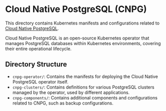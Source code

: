 # Cloud Native PostgreSQL (CNPG)

This directory contains Kubernetes manifests and configurations related to [Cloud Native PostgreSQL](https://cloudnative-pg.io/).

Cloud Native PostgreSQL is an open-source Kubernetes operator that manages PostgreSQL databases within Kubernetes environments, covering their entire operational lifecycle.

## Directory Structure

- `cnpg-operator/`: Contains the manifests for deploying the Cloud Native PostgreSQL operator itself.
- `cnpg-clusters/`: Contains definitions for various PostgreSQL clusters managed by the operator, used by different applications.
- `cnpg-components/`: Contains additional components and configurations related to CNPG, such as backup configurations.
